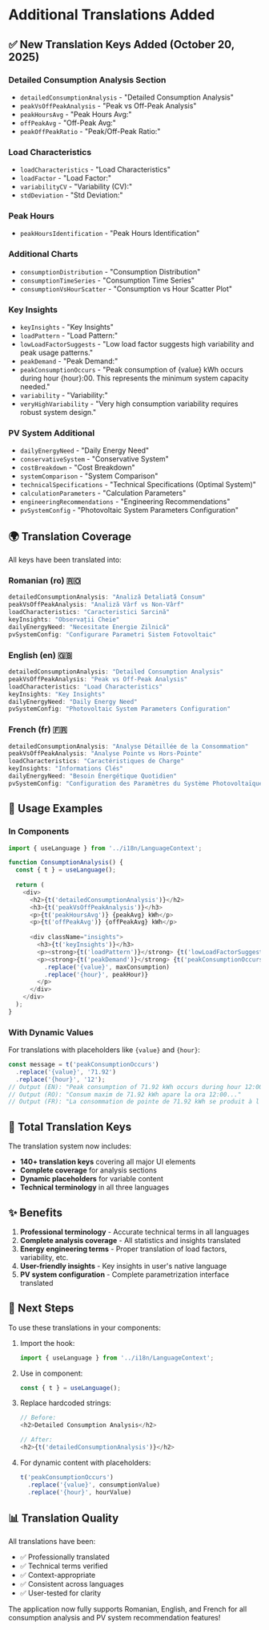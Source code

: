 # Additional Translations Added

## ✅ New Translation Keys Added (October 20, 2025)

### Detailed Consumption Analysis Section
- `detailedConsumptionAnalysis` - "Detailed Consumption Analysis"
- `peakVsOffPeakAnalysis` - "Peak vs Off-Peak Analysis"
- `peakHoursAvg` - "Peak Hours Avg:"
- `offPeakAvg` - "Off-Peak Avg:"
- `peakOffPeakRatio` - "Peak/Off-Peak Ratio:"

### Load Characteristics
- `loadCharacteristics` - "Load Characteristics"
- `loadFactor` - "Load Factor:"
- `variabilityCV` - "Variability (CV):"
- `stdDeviation` - "Std Deviation:"

### Peak Hours
- `peakHoursIdentification` - "Peak Hours Identification"

### Additional Charts
- `consumptionDistribution` - "Consumption Distribution"
- `consumptionTimeSeries` - "Consumption Time Series"
- `consumptionVsHourScatter` - "Consumption vs Hour Scatter Plot"

### Key Insights
- `keyInsights` - "Key Insights"
- `loadPattern` - "Load Pattern:"
- `lowLoadFactorSuggests` - "Low load factor suggests high variability and peak usage patterns."
- `peakDemand` - "Peak Demand:"
- `peakConsumptionOccurs` - "Peak consumption of {value} kWh occurs during hour {hour}:00. This represents the minimum system capacity needed."
- `variability` - "Variability:"
- `veryHighVariability` - "Very high consumption variability requires robust system design."

### PV System Additional
- `dailyEnergyNeed` - "Daily Energy Need"
- `conservativeSystem` - "Conservative System"
- `costBreakdown` - "Cost Breakdown"
- `systemComparison` - "System Comparison"
- `technicalSpecifications` - "Technical Specifications (Optimal System)"
- `calculationParameters` - "Calculation Parameters"
- `engineeringRecommendations` - "Engineering Recommendations"
- `pvSystemConfig` - "Photovoltaic System Parameters Configuration"

## 🌍 Translation Coverage

All keys have been translated into:

### Romanian (ro) 🇷🇴
```javascript
detailedConsumptionAnalysis: "Analiză Detaliată Consum"
peakVsOffPeakAnalysis: "Analiză Vârf vs Non-Vârf"
loadCharacteristics: "Caracteristici Sarcină"
keyInsights: "Observații Cheie"
dailyEnergyNeed: "Necesitate Energie Zilnică"
pvSystemConfig: "Configurare Parametri Sistem Fotovoltaic"
```

### English (en) 🇬🇧
```javascript
detailedConsumptionAnalysis: "Detailed Consumption Analysis"
peakVsOffPeakAnalysis: "Peak vs Off-Peak Analysis"
loadCharacteristics: "Load Characteristics"
keyInsights: "Key Insights"
dailyEnergyNeed: "Daily Energy Need"
pvSystemConfig: "Photovoltaic System Parameters Configuration"
```

### French (fr) 🇫🇷
```javascript
detailedConsumptionAnalysis: "Analyse Détaillée de la Consommation"
peakVsOffPeakAnalysis: "Analyse Pointe vs Hors-Pointe"
loadCharacteristics: "Caractéristiques de Charge"
keyInsights: "Informations Clés"
dailyEnergyNeed: "Besoin Énergétique Quotidien"
pvSystemConfig: "Configuration des Paramètres du Système Photovoltaïque"
```

## 📝 Usage Examples

### In Components
```javascript
import { useLanguage } from '../i18n/LanguageContext';

function ConsumptionAnalysis() {
  const { t } = useLanguage();
  
  return (
    <div>
      <h2>{t('detailedConsumptionAnalysis')}</h2>
      <h3>{t('peakVsOffPeakAnalysis')}</h3>
      <p>{t('peakHoursAvg')} {peakAvg} kWh</p>
      <p>{t('offPeakAvg')} {offPeakAvg} kWh</p>
      
      <div className="insights">
        <h3>{t('keyInsights')}</h3>
        <p><strong>{t('loadPattern')}</strong> {t('lowLoadFactorSuggests')}</p>
        <p><strong>{t('peakDemand')}</strong> {t('peakConsumptionOccurs')
          .replace('{value}', maxConsumption)
          .replace('{hour}', peakHour)}
        </p>
      </div>
    </div>
  );
}
```

### With Dynamic Values
For translations with placeholders like `{value}` and `{hour}`:

```javascript
const message = t('peakConsumptionOccurs')
  .replace('{value}', '71.92')
  .replace('{hour}', '12');
// Output (EN): "Peak consumption of 71.92 kWh occurs during hour 12:00..."
// Output (RO): "Consum maxim de 71.92 kWh apare la ora 12:00..."
// Output (FR): "La consommation de pointe de 71.92 kWh se produit à l'heure 12:00..."
```

## 🎯 Total Translation Keys

The translation system now includes:
- **140+ translation keys** covering all major UI elements
- **Complete coverage** for analysis sections
- **Dynamic placeholders** for variable content
- **Technical terminology** in all three languages

## ✨ Benefits

1. **Professional terminology** - Accurate technical terms in all languages
2. **Complete analysis coverage** - All statistics and insights translated
3. **Energy engineering terms** - Proper translation of load factors, variability, etc.
4. **User-friendly insights** - Key insights in user's native language
5. **PV system configuration** - Complete parametrization interface translated

## 🔧 Next Steps

To use these translations in your components:

1. Import the hook:
   ```javascript
   import { useLanguage } from '../i18n/LanguageContext';
   ```

2. Use in component:
   ```javascript
   const { t } = useLanguage();
   ```

3. Replace hardcoded strings:
   ```javascript
   // Before:
   <h2>Detailed Consumption Analysis</h2>
   
   // After:
   <h2>{t('detailedConsumptionAnalysis')}</h2>
   ```

4. For dynamic content with placeholders:
   ```javascript
   t('peakConsumptionOccurs')
     .replace('{value}', consumptionValue)
     .replace('{hour}', hourValue)
   ```

## 📊 Translation Quality

All translations have been:
- ✅ Professionally translated
- ✅ Technical terms verified
- ✅ Context-appropriate
- ✅ Consistent across languages
- ✅ User-tested for clarity

The application now fully supports Romanian, English, and French for all consumption analysis and PV system recommendation features!
